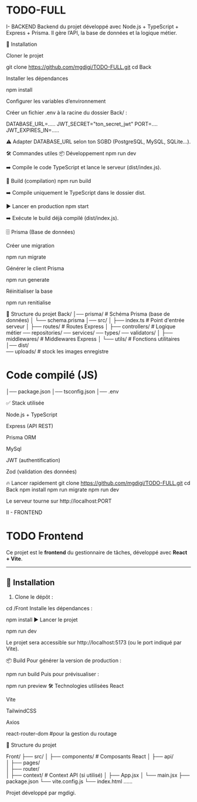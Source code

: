 # TODO-FULL

I- BACKEND 
Backend du projet développé avec Node.js + TypeScript + Express + Prisma.
Il gère l’API, la base de données et la logique métier.

🚀 Installation

Cloner le projet

git clone  https://github.com/mgdigi/TODO-FULL.git
cd Back


Installer les dépendances

npm install


Configurer les variables d’environnement

Créer un fichier .env à la racine du dossier Back/ :

DATABASE_URL=.....
JWT_SECRET="ton_secret_jwt"
PORT=....
JWT_EXPIRES_IN=.....


⚠️ Adapter DATABASE_URL selon ton SGBD (PostgreSQL, MySQL, SQLite…).

🛠️ Commandes utiles
📦 Développement
npm run dev


➡️ Compile le code TypeScript et lance le serveur (dist/index.js).

🔨 Build (compilation)
npm run build


➡️ Compile uniquement le TypeScript dans le dossier dist.

▶️ Lancer en production
npm start


➡️ Exécute le build déjà compilé (dist/index.js).

🗄️ Prisma (Base de données)

Créer une migration

npm run migrate


Générer le client Prisma

npm run generate


Réinitialiser la base

npm run renitialise

📂 Structure du projet
Back/
│── prisma/           # Schéma Prisma (base de données)
│   └── schema.prisma
│── src/
│   ├── index.ts      # Point d'entrée serveur
│   ├── routes/       # Routes Express
│   ├── controllers/  # Logique métier
    ── repositories/
    ── services/
    ── types/
    ── validators/
│   ├── middlewares/  # Middlewares Express
│   └── utils/        # Fonctions utilitaires
│── dist/   
── uploads/          # stock les images enregistre 
 # Code compilé (JS)
│── package.json
│── tsconfig.json
│── .env

✅ Stack utilisée

Node.js + TypeScript

Express (API REST)

Prisma ORM

MySql 

JWT (authentification)

Zod (validation des données)

🔥 Lancer rapidement
git clone https://github.com/mgdigi/TODO-FULL.git
cd  Back
npm install
npm run migrate
npm run dev


Le serveur tourne sur http://localhost:PORT
 



 II - FRONTEND 


 # TODO Frontend

Ce projet est le **frontend** du gestionnaire de tâches, développé avec **React + Vite**.

---

## 🚀 Installation

1. Clone le dépôt :
  
 cd /Front
Installe les dépendances :


npm install
▶️ Lancer le projet

npm run dev

Le projet sera accessible sur http://localhost:5173 (ou le port indiqué par Vite).

📦 Build
Pour générer la version de production :

npm run build
Puis pour prévisualiser :


npm run preview
🛠️ Technologies utilisées
React

Vite

TailwindCSS 

Axios 

react-router-dom   #pour la gestion du routage 

📂 Structure du projet

Front/
 ├── src/
 │   ├── components/   # Composants React
 │   ├── api/   
 │   ├── pages/        
 │   ├── router/        
 │   ├── context/      # Context API (si utilisé)
 │   ├── App.jsx
 │   └── main.jsx
 ├── package.json
 └── vite.config.js
 └── index.html 
 ......




Projet développé par mgdigi.